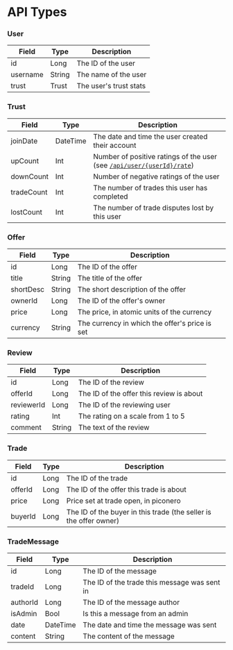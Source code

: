 # API Types

<!-- TODO: Partial types -->

### User
| Field | Type | Description |
| ----- | ---- | ----------- |
| id | Long | The ID of the user |
| username | String | The name of the user |
| trust | Trust | The user's trust stats |

### Trust
| Field | Type | Description |
| ----- | ---- | ----------- |
| joinDate | DateTime | The date and time the user created their account |
| upCount | Int | Number of positive ratings of the user (see [`/api/user/{userId}/rate`](users.md#get-useridrate)) |
| downCount | Int | Number of negative ratings of the user |
| tradeCount | Int | The number of trades this user has completed |
| lostCount | Int | The number of trade disputes lost by this user |

### Offer
| Field | Type | Description |
| ----- | ---- | ----------- |
| id | Long | The ID of the offer |
| title | String | The title of the offer |
| shortDesc | String | The short description of the offer |
| ownerId | Long | The ID of the offer's owner |
| price | Long | The price, in atomic units of the currency |
| currency | String | The currency in which the offer's price is set |

### Review
| Field | Type | Description |
| ----- | ---- | ----------- |
| id | Long | The ID of the review |
| offerId | Long | The ID of the offer this review is about |
| reviewerId | Long | The ID of the reviewing user |
| rating | Int | The rating on a scale from 1 to 5 |
| comment | String | The text of the review |

### Trade
| Field | Type | Description |
| ----- | ---- | ----------- |
| id | Long | The ID of the trade |
| offerId | Long | The ID of the offer this trade is about |
| price | Long | Price set at trade open, in piconero |
| buyerId | Long | The ID of the buyer in this trade (the seller is the offer owner) |

<!-- TODO: sending photos/videos -->
### TradeMessage
| Field | Type | Description |
| ----- | ---- | ----------- |
| id | Long | The ID of the message |
| tradeId | Long | The ID of the trade this message was sent in |
| authorId | Long | The ID of the message author |
| isAdmin | Bool | Is this a message from an admin |
| date | DateTime | The date and time the message was sent |
| content | String | The content of the message |
